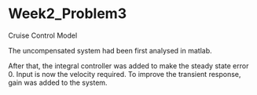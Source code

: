 # Week2_Problem3
Cruise Control Model

The uncompensated system had been first analysed in matlab.

After that, the integral controller was added to make the steady state error 0.
Input is now the velocity required. To improve the transient response, gain was added to the system.
